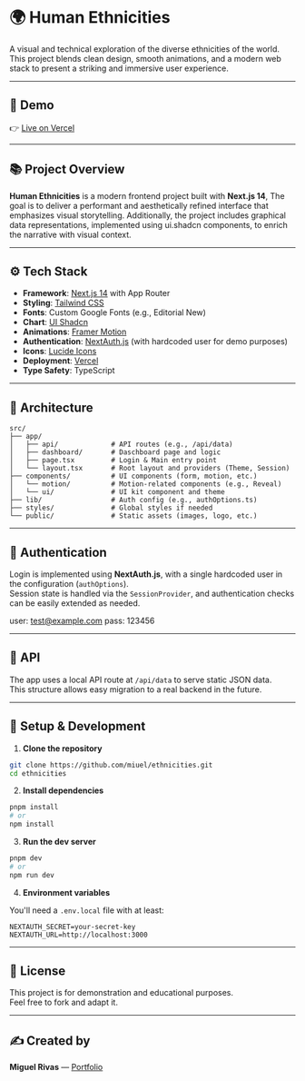 # 🌍 Human Ethnicities

A visual and technical exploration of the diverse ethnicities of the world.  
This project blends clean design, smooth animations, and a modern web stack to present a striking and immersive user experience.

---

## 🚀 Demo

👉 [Live on Vercel](https://ethnicities.vercel.app/)

---

## 📚 Project Overview

**Human Ethnicities** is a modern frontend project built with **Next.js 14**, The goal is to deliver a performant and aesthetically refined interface that emphasizes visual storytelling. Additionally, the project includes graphical data representations, implemented using ui.shadcn components, to enrich the narrative with visual context.

---

## ⚙️ Tech Stack

- **Framework**: [Next.js 14](https://nextjs.org/) with App Router
- **Styling**: [Tailwind CSS](https://tailwindcss.com/)
- **Fonts**: Custom Google Fonts (e.g., Editorial New)
- **Chart**:  [UI Shadcn](https://ui.shadcn.com/)
- **Animations**: [Framer Motion](https://www.framer.com/motion/)
- **Authentication**: [NextAuth.js](https://next-auth.js.org/) (with hardcoded user for demo purposes)
- **Icons**: [Lucide Icons](https://lucide.dev/)
- **Deployment**: [Vercel](https://vercel.com/)
- **Type Safety**: TypeScript

---

## 🧩 Architecture

```
src/
├── app/
│   ├── api/             # API routes (e.g., /api/data)
│   ├── dashboard/       # Daschboard page and logic
│   ├── page.tsx         # Login & Main entry point
│   └── layout.tsx       # Root layout and providers (Theme, Session)
├── components/          # UI components (form, motion, etc.)
│   └── motion/          # Motion-related components (e.g., Reveal)
│   └── ui/              # UI kit component and theme   
├── lib/                 # Auth config (e.g., authOptions.ts)
├── styles/              # Global styles if needed
└── public/              # Static assets (images, logo, etc.)
```

---

## 🔐 Authentication

Login is implemented using **NextAuth.js**, with a single hardcoded user in the configuration (`authOptions`).  
Session state is handled via the `SessionProvider`, and authentication checks can be easily extended as needed.

user: test@example.com
pass: 123456

---

## 🧪 API

The app uses a local API route at `/api/data` to serve static JSON data.  
This structure allows easy migration to a real backend in the future.

---

## 📝 Setup & Development

1. **Clone the repository**

```bash
git clone https://github.com/miuel/ethnicities.git
cd ethnicities
```

2. **Install dependencies**

```bash
pnpm install
# or
npm install
```

3. **Run the dev server**

```bash
pnpm dev
# or
npm run dev
```

4. **Environment variables**

You'll need a `.env.local` file with at least:

```env
NEXTAUTH_SECRET=your-secret-key
NEXTAUTH_URL=http://localhost:3000
```

---

## 📄 License

This project is for demonstration and educational purposes.  
Feel free to fork and adapt it.

---

## ✍️ Created by

**Miguel Rivas** — [Portfolio](https://mr-web-iota.vercel.app/)
